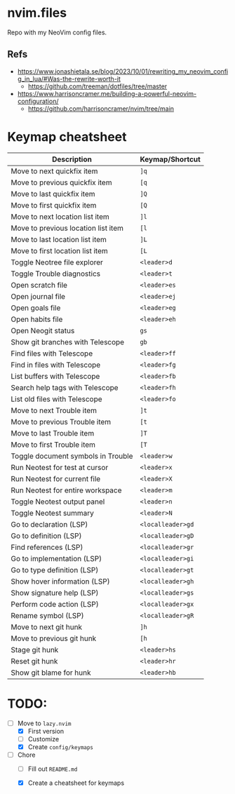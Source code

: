 # nvim.files

Repo with my NeoVim config files.

## Refs
- https://www.jonashietala.se/blog/2023/10/01/rewriting_my_neovim_config_in_lua/#Was-the-rewrite-worth-it
    - https://github.com/treeman/dotfiles/tree/master
- https://www.harrisoncramer.me/building-a-powerful-neovim-configuration/
    - https://github.com/harrisoncramer/nvim/tree/main

# Keymap cheatsheet

| Description | Keymap/Shortcut |
|-------------|-----------------|
| Move to next quickfix item | `]q` |
| Move to previous quickfix item | `[q` |
| Move to last quickfix item | `]Q` |
| Move to first quickfix item | `[Q` |
| Move to next location list item | `]l` |
| Move to previous location list item | `[l` |
| Move to last location list item | `]L` |
| Move to first location list item | `[L` |
| Toggle Neotree file explorer | `<leader>d` |
| Toggle Trouble diagnostics | `<leader>t` |
| Open scratch file | `<leader>es` |
| Open journal file | `<leader>ej` |
| Open goals file | `<leader>eg` |
| Open habits file | `<leader>eh` |
| Open Neogit status | `gs` |
| Show git branches with Telescope | `gb` |
| Find files with Telescope | `<leader>ff` |
| Find in files with Telescope | `<leader>fg` |
| List buffers with Telescope | `<leader>fb` |
| Search help tags with Telescope | `<leader>fh` |
| List old files with Telescope | `<leader>fo` |
| Move to next Trouble item | `]t` |
| Move to previous Trouble item | `[t` |
| Move to last Trouble item | `]T` |
| Move to first Trouble item | `[T` |
| Toggle document symbols in Trouble | `<leader>w` |
| Run Neotest for test at cursor | `<leader>x` |
| Run Neotest for current file | `<leader>X` |
| Run Neotest for entire workspace | `<leader>m` |
| Toggle Neotest output panel | `<leader>n` |
| Toggle Neotest summary | `<leader>N` |
| Go to declaration (LSP) | `<localleader>gd` |
| Go to definition (LSP) | `<localleader>gD` |
| Find references (LSP) | `<localleader>gr` |
| Go to implementation (LSP) | `<localleader>gi` |
| Go to type definition (LSP) | `<localleader>gt` |
| Show hover information (LSP) | `<localleader>gh` |
| Show signature help (LSP) | `<localleader>gs` |
| Perform code action (LSP) | `<localleader>gx` |
| Rename symbol (LSP) | `<localleader>gR` |
| Move to next git hunk | `]h` |
| Move to previous git hunk | `[h` |
| Stage git hunk | `<leader>hs` |
| Reset git hunk | `<leader>hr` |
| Show git blame for hunk | `<leader>hb` |

# TODO:
- [ ] Move to `lazy.nvim`
    - [x] First version
    - [ ] Customize
    - [x] Create `config/keymaps`
- [ ] Chore
    - [ ] Fill out `README.md`
    - [x] Create a cheatsheet for keymaps

